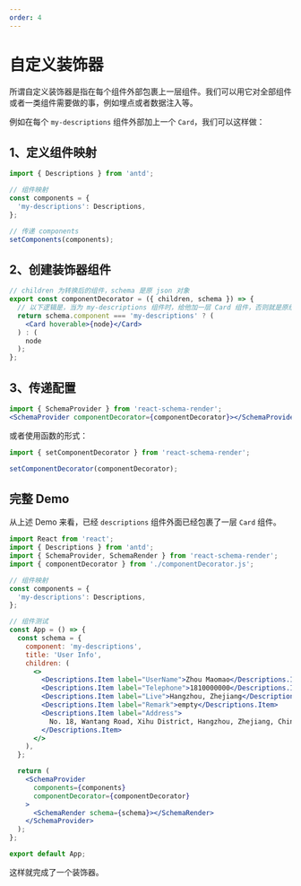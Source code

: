 ```yaml
---
order: 4
---
```


# 自定义装饰器

所谓自定义装饰器是指在每个组件外部包裹上一层组件。我们可以用它对全部组件或者一类组件需要做的事，例如埋点或者数据注入等。

例如在每个 `my-descriptions` 组件外部加上一个 `Card`，我们可以这样做：

## 1、定义组件映射

```js | pure
import { Descriptions } from 'antd';

// 组件映射
const components = {
  'my-descriptions': Descriptions,
};

// 传递 components
setComponents(components);
```

## 2、创建装饰器组件

```jsx | pure
// children 为转换后的组件，schema 是原 json 对象
export const componentDecorator = ({ children, schema }) => {
  // 以下逻辑是，当为 my-descriptions 组件时，给他加一层 Card 组件，否则就是原组件
  return schema.component === 'my-descriptions' ? (
    <Card hoverable>{node}</Card>
  ) : (
    node
  );
};
```

## 3、传递配置

```jsx | pure
import { SchemaProvider } from 'react-schema-render';
<SchemaProvider componentDecorator={componentDecorator}></SchemaProvider>;
```

或者使用函数的形式：

```js | pure
import { setComponentDecorator } from 'react-schema-render';

setComponentDecorator(componentDecorator);
```

## 完整 Demo

从上述 Demo 来看，已经 `descriptions` 组件外面已经包裹了一层 `Card` 组件。

```jsx
import React from 'react';
import { Descriptions } from 'antd';
import { SchemaProvider, SchemaRender } from 'react-schema-render';
import { componentDecorator } from './componentDecorator.js';

// 组件映射
const components = {
  'my-descriptions': Descriptions,
};

// 组件测试
const App = () => {
  const schema = {
    component: 'my-descriptions',
    title: 'User Info',
    children: (
      <>
        <Descriptions.Item label="UserName">Zhou Maomao</Descriptions.Item>
        <Descriptions.Item label="Telephone">1810000000</Descriptions.Item>
        <Descriptions.Item label="Live">Hangzhou, Zhejiang</Descriptions.Item>
        <Descriptions.Item label="Remark">empty</Descriptions.Item>
        <Descriptions.Item label="Address">
          No. 18, Wantang Road, Xihu District, Hangzhou, Zhejiang, China
        </Descriptions.Item>
      </>
    ),
  };

  return (
    <SchemaProvider
      components={components}
      componentDecorator={componentDecorator}
    >
      <SchemaRender schema={schema}></SchemaRender>
    </SchemaProvider>
  );
};

export default App;
```

这样就完成了一个装饰器。

